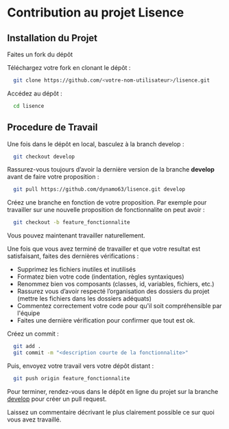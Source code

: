# Contribution au projet Lisence

## Installation du Projet

Faites un fork du dépôt

Téléchargez votre fork en clonant le dépôt :

```bash
  git clone https://github.com/<votre-nom-utilisateur>/lisence.git 
```

Accédez au dépôt :

```bash
  cd lisence
```

## Procedure de Travail 

Une fois dans le dépôt en local, basculez à la branch develop :

```bash
  git checkout develop
 ```

Rassurez-vous toujours d’avoir la dernière version de la branche **develop** avant de faire votre proposition :

```bash
  git pull https://github.com/dynamo63/lisence.git develop
```

Créez une branche en fonction de votre proposition. Par exemple pour travailler sur une nouvelle proposition de fonctionnalite on peut avoir :

```bash
  git checkout -b feature_fonctionnalite 
```

Vous pouvez maintenant travailler naturellement.

Une fois que vous avez terminé de travailler et que votre resultat est satisfaisant, faites des dernières vérifications :

- Supprimez les fichiers inutiles et inutilisés
- Formatez bien votre code (indentation, règles syntaxiques)
- Renommez bien vos composants (classes, id, variables, fichiers, etc.)
- Rassurez vous d’avoir respecté l’organisation des dossiers du projet (mettre les fichiers dans les dossiers adéquats)
- Commentez correctement votre code pour qu'il soit compréhensible par l'équipe
- Faites une dernière vérification pour confirmer que tout est ok.


Créez un commit :

```bash
  git add . 
  git commit -m "<description courte de la fonctionnalite>"
```

Puis, envoyez votre travail vers votre dépôt distant :

```bash
  git push origin feature_fonctionnalite 
```

Pour terminer, rendez-vous dans le dépôt en ligne du projet sur la branche [develop](https://github.com/dynamo63/lisence/tree/develop) pour créer un pull request.

Laissez un commentaire décrivant le plus clairement possible ce sur quoi vous avez travaillé.

